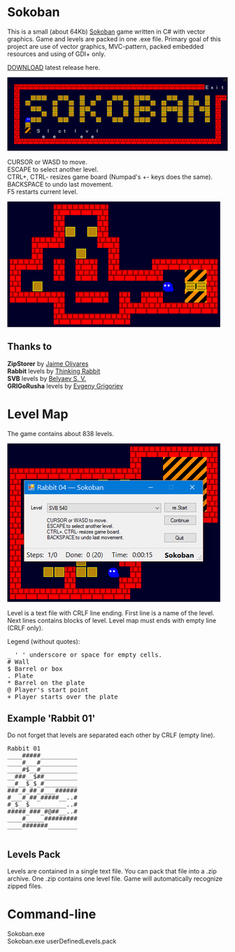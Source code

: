 # Sokoban

This is a small (about 64Kb) [Sokoban](https://en.wikipedia.org/wiki/Sokoban) game written in C# with vector graphics. Game and levels are packed in one .exe file. Primary goal of this project are use of vector graphics, MVC-pattern, packed embedded resources and using of GDI+ only.

[DOWNLOAD](https://github.com/nikvoronin/sokoban/releases/latest) latest release here.

![Main menu](/doc/mainmenu002.png)

CURSOR or WASD to move.<br/>
ESCAPE to select another level.<br/>
CTRL+, CTRL- resizes game board (Numpad's +- keys does the same).<br/>
BACKSPACE to undo last movement.<br/>
F5 restarts current level.<br/>

![Ingame screen](/doc/ingame001.png)


## Thanks to

**ZipStorer** by [Jaime Olivares](https://github.com/jaime-olivares/zipstorer)<br/>
**Rabbit** levels by [Thinking Rabbit](https://en.wikipedia.org/wiki/Thinking_Rabbit)<br/>
**SVB** levels by [Belyaev S. V.](http://svb-sokoban.narod.ru)<br/>
**GRIGoRusha** levels by [Evgeny Grigoriev](http://grigr.narod.ru)


# Level Map

The game contains about 838 levels.

![Select level](/doc/selectlevel003.png)

Level is a text file with CRLF line ending. First line is a name of the level. Next lines contains blocks of level. Level map must ends with empty line (CRLF only).

Legend (without quotes):<br/>
<pre>_ ' ' underscore or space for empty cells.
# Wall
$ Barrel or box
. Plate
* Barrel on the plate 
@ Player's start point
+ Player starts over the plate
</pre>


## Example 'Rabbit 01'

Do not forget that levels are separated each other by CRLF (empty line).

<pre>Rabbit 01
____#####__________
____#___#__________
____#$__#__________
__###__$##_________
__#__$_$_#_________
###_#_##_#___######
#___#_##_#####__..#
#_$__$__________..#
#####_###_#@##__..#
____#_____#########
____#######________

</pre>


## Levels Pack

Levels are contained in a single text file. You can pack that file into a .zip archive. One .zip contains one level file. Game will automatically recognize zipped files.


# Command-line

Sokoban.exe<br>
Sokoban.exe userDefinedLevels.pack
